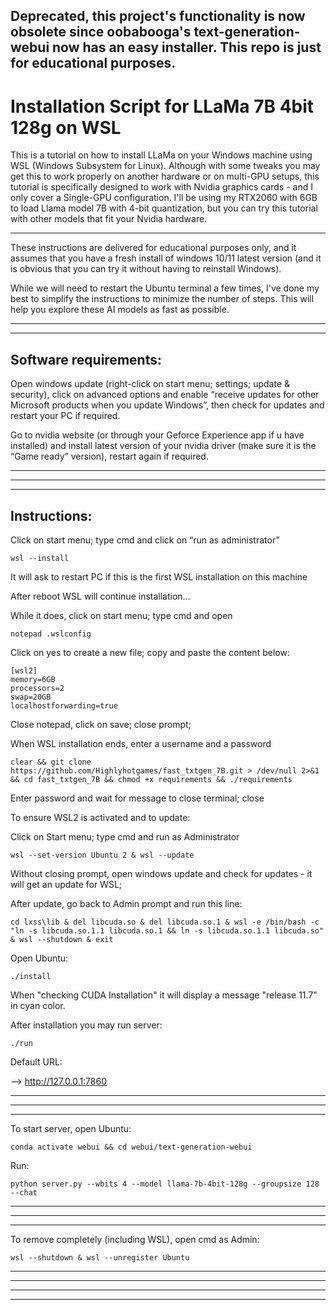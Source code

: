 ## Deprecated, this project's functionality is now obsolete since oobabooga's text-generation-webui now has an easy installer. This repo is just for educational purposes.

# Installation Script for LLaMa 7B 4bit 128g on WSL


This is a tutorial on how to install LLaMa on your Windows machine using WSL (Windows Subsystem for Linux).
Although with some tweaks you may get this to work properly on another hardware or on multi-GPU setups,
this tutorial is specifically designed to work with Nvidia graphics cards - and I only cover a Single-GPU configuration.
I'll be using my RTX2060 with 6GB to load Llama model 7B with 4-bit quantization,
but you can try this tutorial with other models that fit your Nvidia hardware.

----------------------------------------------------------------------------------

These instructions are delivered for educational purposes only, and it assumes that you have a fresh install of
windows 10/11 latest version (and it is obvious that you can try it without having to reinstall Windows).

While we will need to restart the Ubuntu terminal a few times, I've done my best to simplify the instructions
to minimize the number of steps. This will help you explore these AI models as fast as possible.


----------------------------------------------------------------------------------
----------------------------------------------------------------------------------

Software requirements:
----------------------------------------------------------------------------------

Open windows update (right-click on start menu; settings; update & security), click on advanced options and
enable “receive updates for other Microsoft products when you update Windows”, then
check for updates and restart your PC if required.

Go to nvidia website (or through your Geforce Experience app if u have installed) and install latest version
of your nvidia driver (make sure it is the “Game ready” version), restart again if required.

----------------------------------------------------------------------------------
----------------------------------------------------------------------------------
----------------------------------------------------------------------------------

Instructions:
----------------------------------------------------------------------------------

Click on start menu; type cmd and click on “run as administrator”

	wsl --install

It will ask to restart PC if this is the first WSL installation on this machine

After reboot WSL will continue installation...

While it does, click on start menu; type cmd and open

	notepad .wslconfig

Click on yes to create a new file; copy and paste the content below:


	[wsl2]
	memory=6GB
	processors=2
	swap=20GB
	localhostforwarding=true


Close notepad, click on save; close prompt;

When WSL installation ends, enter a username and a password


	clear && git clone https://github.com/Highlyhotgames/fast_txtgen_7B.git > /dev/null 2>&1 && cd fast_txtgen_7B && chmod +x requirements && ./requirements
	


Enter password and wait for message to close terminal; close

To ensure WSL2 is activated and to update:

Click on Start menu; type cmd and run as Administrator



	wsl --set-version Ubuntu 2 & wsl --update


Without closing prompt, open windows update and check for updates - it will get an update for WSL;

After update, go back to Admin prompt and run this line:


	cd lxss\lib & del libcuda.so & del libcuda.so.1 & wsl -e /bin/bash -c "ln -s libcuda.so.1.1 libcuda.so.1 && ln -s libcuda.so.1.1 libcuda.so" & wsl --shutdown & exit


Open Ubuntu:


	./install
	


When "checking CUDA Installation" it will display a message "release 11.7" in cyan color.


After installation you may run server:

	./run

Default URL:

—> http://127.0.0.1:7860

----------------------------------------------------------------------------------
----------------------------------------------------------------------------------
----------------------------------------------------------------------------------

To start server, open Ubuntu:

	conda activate webui && cd webui/text-generation-webui
	
Run:

	python server.py --wbits 4 --model llama-7b-4bit-128g --groupsize 128 --chat

----------------------------------------------------------------------------------
----------------------------------------------------------------------------------
----------------------------------------------------------------------------------

To remove completely (including WSL), open cmd as Admin:

	wsl --shutdown & wsl --unregister Ubuntu

----------------------------------------------------------------------------------
----------------------------------------------------------------------------------
----------------------------------------------------------------------------------
----------------------------------------------------------------------------------
